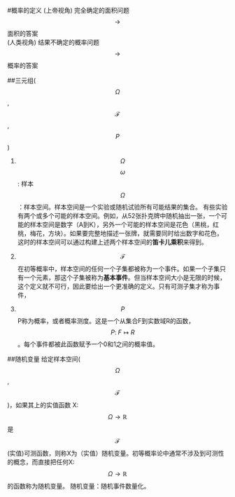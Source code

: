 #概率的定义
(上帝视角)    完全确定的面积问题         $$\rightarrow$$   面积的答案
<br>
(人类视角)    结果不确定的概率问题       $$\rightarrow$$     概率的答案

##三元组($$\Omega$$, $$\mathcal{F}$$, $$P$$)
1. $$\Omega$$
    $$\omega$$: 样本
    $$\Omega$$：样本空间。样本空间是一个实验或随机试验所有可能结果的集合。
    有些实验有两个或多个可能的样本空间。例如，从52张扑克牌中随机抽出一张，一个可能的样本空间是数字（A到K），另外一个可能的样本空间是花色（黑桃，红桃，梅花，方块）。如果要完整地描述一张牌，就需要同时给出数字和花色，这时的样本空间可以通过构建上述两个样本空间的**笛卡儿乘积**来得到。

2. $$\mathcal{F}$$
    在初等概率中，样本空间的任何一个子集都被称为一个事件。如果一个子集只有一个元素，那这个子集被称为**基本事件**。但当样本空间大小是无限的时候，这个定义就不可行，因此要给出一个更准确的定义。只有可测子集才称为事件，
    
3. $$P$$
P称为概率，或者概率测度。这是一个从集合F到实数域R的函数，$$P:\;F{\mapsto }R$$。每个事件都被此函数赋予一个0和1之间的概率值。
    
##随机变量
给定样本空间($$\Omega$$, $$\mathcal{F}$$)，如果其上的实值函数 X:$$\Omega\to \mathbb{R}$$是$$\mathcal{F}$$(实值)可测函数，则称X为（实值）随机变量。初等概率论中通常不涉及到可测性的概念，而直接把任何X:$$\Omega\to \mathbb{R}$$的函数称为随机变量。
随机变量：随机事件数量化。
